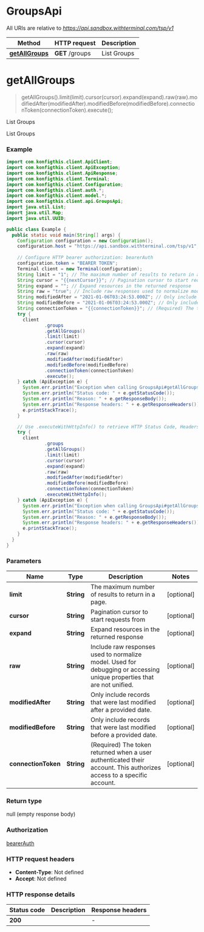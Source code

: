 # GroupsApi

All URIs are relative to *https://api.sandbox.withterminal.com/tsp/v1*

| Method | HTTP request | Description |
|------------- | ------------- | -------------|
| [**getAllGroups**](GroupsApi.md#getAllGroups) | **GET** /groups | List Groups |


<a name="getAllGroups"></a>
# **getAllGroups**
> getAllGroups().limit(limit).cursor(cursor).expand(expand).raw(raw).modifiedAfter(modifiedAfter).modifiedBefore(modifiedBefore).connectionToken(connectionToken).execute();

List Groups

List Groups

### Example
```java
import com.konfigthis.client.ApiClient;
import com.konfigthis.client.ApiException;
import com.konfigthis.client.ApiResponse;
import com.konfigthis.client.Terminal;
import com.konfigthis.client.Configuration;
import com.konfigthis.client.auth.*;
import com.konfigthis.client.model.*;
import com.konfigthis.client.api.GroupsApi;
import java.util.List;
import java.util.Map;
import java.util.UUID;

public class Example {
  public static void main(String[] args) {
    Configuration configuration = new Configuration();
    configuration.host = "https://api.sandbox.withterminal.com/tsp/v1";
    
    // Configure HTTP bearer authorization: bearerAuth
    configuration.token = "BEARER TOKEN";
    Terminal client = new Terminal(configuration);
    String limit = "1"; // The maximum number of results to return in a page.
    String cursor = "{{nextCursor}}"; // Pagination cursor to start requests from
    String expand = ""; // Expand resources in the returned response
    String raw = "true"; // Include raw responses used to normalize model. Used for debugging or accessing unique properties that are not unified.
    String modifiedAfter = "2021-01-06T03:24:53.000Z"; // Only include records that were last modified after a provided date.
    String modifiedBefore = "2021-01-06T03:24:53.000Z"; // Only include records that were last modified before a provided date.
    String connectionToken = "{{connectionToken}}"; // (Required) The token returned when a user authenticated their account. This authorizes access to a specific account.
    try {
      client
              .groups
              .getAllGroups()
              .limit(limit)
              .cursor(cursor)
              .expand(expand)
              .raw(raw)
              .modifiedAfter(modifiedAfter)
              .modifiedBefore(modifiedBefore)
              .connectionToken(connectionToken)
              .execute();
    } catch (ApiException e) {
      System.err.println("Exception when calling GroupsApi#getAllGroups");
      System.err.println("Status code: " + e.getStatusCode());
      System.err.println("Reason: " + e.getResponseBody());
      System.err.println("Response headers: " + e.getResponseHeaders());
      e.printStackTrace();
    }

    // Use .executeWithHttpInfo() to retrieve HTTP Status Code, Headers and Request
    try {
      client
              .groups
              .getAllGroups()
              .limit(limit)
              .cursor(cursor)
              .expand(expand)
              .raw(raw)
              .modifiedAfter(modifiedAfter)
              .modifiedBefore(modifiedBefore)
              .connectionToken(connectionToken)
              .executeWithHttpInfo();
    } catch (ApiException e) {
      System.err.println("Exception when calling GroupsApi#getAllGroups");
      System.err.println("Status code: " + e.getStatusCode());
      System.err.println("Reason: " + e.getResponseBody());
      System.err.println("Response headers: " + e.getResponseHeaders());
      e.printStackTrace();
    }
  }
}

```

### Parameters

| Name | Type | Description  | Notes |
|------------- | ------------- | ------------- | -------------|
| **limit** | **String**| The maximum number of results to return in a page. | [optional] |
| **cursor** | **String**| Pagination cursor to start requests from | [optional] |
| **expand** | **String**| Expand resources in the returned response | [optional] |
| **raw** | **String**| Include raw responses used to normalize model. Used for debugging or accessing unique properties that are not unified. | [optional] |
| **modifiedAfter** | **String**| Only include records that were last modified after a provided date. | [optional] |
| **modifiedBefore** | **String**| Only include records that were last modified before a provided date. | [optional] |
| **connectionToken** | **String**| (Required) The token returned when a user authenticated their account. This authorizes access to a specific account. | [optional] |

### Return type

null (empty response body)

### Authorization

[bearerAuth](../README.md#bearerAuth)

### HTTP request headers

 - **Content-Type**: Not defined
 - **Accept**: Not defined

### HTTP response details
| Status code | Description | Response headers |
|-------------|-------------|------------------|
| **200** |  |  -  |

